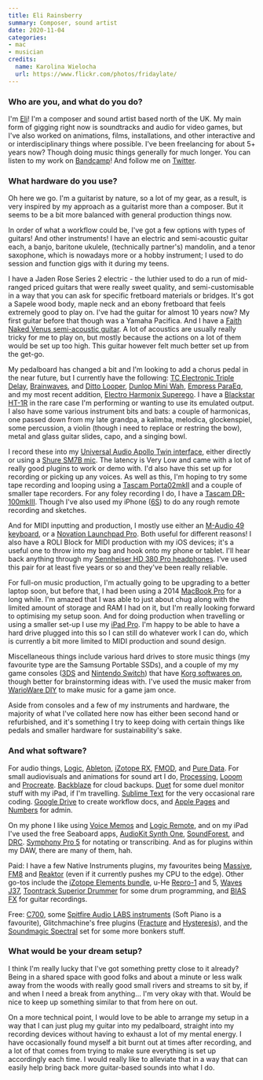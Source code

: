 ```yaml
---
title: Eli Rainsberry
summary: Composer, sound artist 
date: 2020-11-04
categories:
- mac
- musician
credits:
  name: Karolina Wielocha
  url: https://www.flickr.com/photos/fridaylate/
---
```


### Who are you, and what do you do?

I'm [Eli](https://elirainsberry.com/ "Eli's website.")! I'm a composer and sound artist based north of the UK. My main form of gigging right now is soundtracks and audio for video games, but I've also worked on animations, films, installations, and other interactive and or interdisciplinary things where possible. I've been freelancing for about 5+ years now? Though doing music things generally for much longer. You can listen to my work on [Bandcamp](https://elirainsberry.bandcamp.com/ "Eli's Bandcamp account.")! And follow me on [Twitter](https://twitter.com/elirainsberry "Eli's Twitter account.").

### What hardware do you use?

Oh here we go. I'm a guitarist by nature, so a lot of my gear, as a result, is very inspired by my approach as a guitarist more than a composer. But it seems to be a bit more balanced with general production things now.

In order of what a workflow could be, I've got a few options with types of guitars! And other instruments! I have an electric and semi-acoustic guitar each, a banjo, baritone ukulele, (technically partner's) mandolin, and a tenor saxophone, which is nowadays more or a hobby instrument; I used to do session and function gigs with it during my teens.

I have a Jaden Rose Series 2 electric - the luthier used to do a run of mid-ranged priced guitars that were really sweet quality, and semi-customisable in a way that you can ask for specific fretboard materials or bridges. It's got a Sapele wood body, maple neck and an ebony fretboard that feels extremely good to play on. I've had the guitar for almost 10 years now? My first guitar before that though was a Yamaha Pacifica. And I have a [Faith Naked Venus semi-acoustic guitar][naked-venus-cut-electro]. A lot of acoustics are usually really tricky for me to play on, but mostly because the actions on a lot of them would be set up too high. This guitar however felt much better set up from the get-go.

My pedalboard has changed a bit and I'm looking to add a chorus pedal in the near future, but I currently have the following: [TC Electronic Triple Delay][flashback-triple-delay], [Brainwaves][brainwaves-pitch-shifter], and [Ditto Looper][ditto-looper], [Dunlop Mini Wah][cry-baby-mini-wah], [Empress ParaEq][paraeq], and my most recent addition, [Electro Harmonix Superego][superego]. I have a [Blackstar HT-1R][ht-1r] in the rare case I'm performing or wanting to use its emulated output. I also have some various instrument bits and bats: a couple of harmonicas, one passed down from my late grandpa, a kalimba, melodica, glockenspiel, some percussion, a violin (though i need to replace or restring the bow), metal and glass guitar slides, capo, and a singing bowl.

I record these into my [Universal Audio Apollo Twin interface][apollo-twin], either directly or using a [Shure SM7B mic][sm7b]. The latency is Very Low and came with a lot of really good plugins to work or demo with. I'd also have this set up for recording or picking up any voices. As well as this, I'm hoping to try some tape recording and looping using a [Tascam Porta02mkII][porta02mkii] and a couple of smaller tape recorders. For any foley recording I do, I have a [Tascam DR-100mkIII][dr-100mkiii]. Though I've also used my iPhone ([6S][iphone-6s]) to do any rough remote recording and sketches.

And for MIDI inputting and production, I mostly use either an [M-Audio 49 keyboard][keystation-49], or a [Novation Launchpad Pro][launchpad-pro]. Both useful for different reasons! I also have a ROLI Block for MIDI production with my iOS devices; it's a useful one to throw into my bag and hook onto my phone or tablet. I'll hear back anything through my [Sennheiser HD 380 Pro headphones][hd-380-pro]. I've used this pair for at least five years or so and they've been really reliable.

For full-on music production, I'm actually going to be upgrading to a better laptop soon, but before that, I had been using a 2014 [MacBook Pro][macbook-pro] for a long while. I'm amazed that I was able to just about chug along with the limited amount of storage and RAM I had on it, but I'm really looking forward to optimising my setup soon. And for doing production when travelling or using a smaller set-up I use my [iPad Pro][ipad-pro]. I'm happy to be able to have a hard drive plugged into this so I can still do whatever work I can do, which is currently a bit more limited to MIDI production and sound design.

Miscellaneous things include various hard drives to store music things (my favourite type are the Samsung Portable SSDs), and a couple of my my game consoles ([3DS][] and [Nintendo Switch][switch.2]) that have [Korg softwares on][gadget-for-nintendo-switch], though better for brainstorming ideas with. I've used the music maker from [WarioWare DIY][warioware-diy] to make music for a game jam once.

Aside from consoles and a few of my instruments and hardware, the majority of what I've collated here now has either been second hand or refurbished, and it's something I try to keep doing with certain things like pedals and smaller hardware for sustainability's sake.  

### And what software?

For audio things, [Logic][logic-pro], [Ableton][live], [iZotope RX][rx], [FMOD][], and [Pure Data][pure-data]. For small audiovisuals and animations for sound art I do, [Processing][], [Looom][looom-ios] and [Procreate][procreate-ios]. [Backblaze][] for cloud backups. [Duet][duet-display-ios] for some duel monitor stuff with my iPad, if I'm travelling. [Sublime Text][sublime-text] for the very occasional rare coding. [Google Drive][google-drive] to create workflow docs, and [Apple Pages][pages] and [Numbers][] for admin.

On my phone I like using [Voice Memos][voice-memos-ios] and [Logic Remote][logic-remote-ios], and on my iPad I've used the free Seaboard apps, [AudioKit Synth One][audiokit-synth-one-ios], [SoundForest][soundforest-ios], and [DRC][drc-ios]. [Symphony Pro 5][symphony-pro-ios] for notating or transcribing. And as for plugins within my DAW, there are many of them, hah.

Paid: I have a few Native Instruments plugins, my favourites being [Massive][], [FM8][] and [Reaktor][] (even if it currently pushes my CPU to the edge). Other go-tos include the [iZotope Elements bundle][elements-suite], u-He [Repro-1][] and 5, [Waves J37][j37-tape], [Toontrack Superior Drummer][superior-drummer] for some drum programming, and [BIAS FX][bias-fx] for guitar recordings.

Free: [C700][], some [Spitfire Audio LABS instruments][labs] (Soft Piano is a favourite), Glitchmachine's free plugins ([Fracture][] and [Hysteresis][]), and the [Soundmagic Spectral][soundmagic-spectral] set for some more bonkers stuff.  

### What would be your dream setup?

I think I'm really lucky that I've got something pretty close to it already? Being in a shared space with good folks and about a minute or less walk away from the woods with really good small rivers and streams to sit by, if and when I need a break from anything... I'm very okay with that. Would be nice to keep up something similar to that from here on out. 

On a more technical point, I would love to be able to arrange my setup in a way that I can just plug my guitar into my pedalboard, straight into my recording devices without having to exhaust a lot of my mental energy. I have occasionally found myself a bit burnt out at times after recording, and a lot of that comes from trying to make sure everything is set up accordingly each time. I would really like to alleviate that in a way that can easily help bring back more guitar-based sounds into what I do.

[3ds]: https://www.nintendo.com/store/ "A portable gaming console with a 3D screen."
[apollo-twin]: https://www.uaudio.com/audio-interfaces/apollo-twin.html "A Thunderbolt audio interface."
[audiokit-synth-one-ios]: https://apps.apple.com/us/app/audiokit-synth-one-synthesizer/id1371050497 "A synth app."
[backblaze]: https://www.backblaze.com/cloud-backup.html "Online backup."
[bias-fx]: https://www.positivegrid.com/products/bias-fx-2 "A guitar effects audio plugin."
[brainwaves-pitch-shifter]: https://www.tcelectronic.com/404-page.html "A pitch shifter pedal."
[c700]: http://picopicose.com/software.html "An audio plugin that emulates a SPC700 processor."
[cry-baby-mini-wah]: https://www.jimdunlop.com/cry-baby-mini-wah/ "A wah pedal."
[ditto-looper]: https://www.tcelectronic.com/product.html?modelCode=P0C7Y "A guitar pedal."
[dr-100mkiii]: https://tascam.com/us/product/dr-100mkiii/top "A portable recorder."
[drc-ios]: https://apps.apple.com/us/app/drc-polyphonic-synthesizer/id973055710 "A synth app."
[duet-display-ios]: https://apps.apple.com/us/app/duet-display/id935754064 "Software to use an iPad as an external display."
[elements-suite]: https://www.izotope.com/en/products/elements-suite.html "A collection of audio plugins."
[flashback-triple-delay]: https://www.tcelectronic.com/product.html?modelCode=P0DEA "A delay pedal."
[fm8]: https://www.native-instruments.com/en/products/komplete/synths/fm8/ "An FM audio plugin."
[fmod]: https://en.wikipedia.org/wiki/FMOD "An audio engine and tool for game developers."
[fracture]: https://glitchmachines.com/products/fracture/ "A buffer effects audio plugin."
[gadget-for-nintendo-switch]: https://www.korg.com/uk/products/software/korg_gadget_for_nintendo_switch/ "Music making software for the Switch console."
[google-drive]: https://accounts.google.com/ServiceLogin?service=wise&passive=1209600&osid=1&continue=https://drive.google.com/&followup=https://drive.google.com/&emr=1 "A cloud storage service."
[hd-380-pro]: https://en-au.sennheiser.com/monitoring-headphone-studio-headphone-professional-audio-hd-380-pro "Over the ear headphones."
[ht-1r]: https://blackstaramps.com/uk/ranges/ht-1 "A guitar amp."
[hysteresis]: https://glitchmachines.com/products/hysteresis/ "A glitch delay audio plugin."
[ipad-pro]: https://en.wikipedia.org/wiki/IPad_Pro "An iOS tablet."
[iphone-6s]: https://en.wikipedia.org/wiki/IPhone_6S "A smartphone."
[j37-tape]: https://www.waves.com/plugins/j37-tape "A tape saturation audio plugin."
[keystation-49]: https://m-audio.com/products/en_us/Keystation49New.html "A 49-key keyboard."
[labs]: https://labs.spitfireaudio.com/ "A collection of free digital audio instruments."
[launchpad-pro]: https://novationmusic.com/en/launch/launchpad-pro "A MIDI controller for Ableton Live."
[live]: https://www.ableton.com/en/live/ "Musical creation software."
[logic-pro]: https://www.apple.com/logic-pro/ "A professional audio application for the Mac."
[logic-remote-ios]: https://support.apple.com/guide/logicremote-logicpro-ipad/welcome/ipados "A companion app for Logic Pro."
[looom-ios]: https://apps.apple.com/us/app/looom/id1454153126 "A looping animation app."
[macbook-pro]: https://www.apple.com/macbook-pro/ "A laptop."
[massive]: https://www.native-instruments.com/en/products/komplete/synths/massive/ "A synth audio plugin."
[naked-venus-cut-electro]: https://www.faithguitars.com/guitars/by-series/naked-series/product/125-fkv-naked-venus-cut-electro "An electric guitar."
[numbers]: https://www.apple.com/numbers/ "A spreadsheet application for the Mac."
[pages]: https://www.apple.com/pages/ "A Mac word processor and layout tool from Apple."
[paraeq]: https://empresseffects.com/products/paraeq "An equaliser."
[porta02mkii]: https://tascam.com/us/product/porta02mkii/top "A 4-track recording system."
[processing]: https://processing.org/ "A programming language/environment."
[procreate-ios]: https://apps.apple.com/us/app/procreate/id425073498 "A powerful illustration app."
[pure-data]: http://puredata.info/ "A visual programming language."
[reaktor]: https://www.native-instruments.com/en/products/komplete/synths/archive/reaktor-5/ "Sound studio software."
[repro-1]: https://u-he.com/products/repro/ "A synth audio plugin."
[rx]: https://www.izotope.com/en/products/rx.html "Audio repair software."
[sm7b]: https://www.shure.com:443/americas/products/microphones/sm/sm7b-vocal-microphone "A dynamic microphone."
[soundforest-ios]: https://apps.apple.com/us/app/soundforest/id1194745290 "A looping music maker app."
[soundmagic-spectral]: https://www.michaelnorris.info/software/soundmagic-spectral "A collection of audio plugins."
[sublime-text]: http://www.sublimetext.com/ "A coder's text editor."
[superego]: https://www.ehx.com/products/superego/ "An effects synth."
[superior-drummer]: https://en.wikipedia.org/wiki/Superior_drummer_2.0 "A drum sampler."
[switch.2]: https://www.nintendo.com/switch/ "A gaming console."
[symphony-pro-ios]: https://apps.apple.com/us/app/symphony-pro-music-notation/id412380315 "A music notation app."
[voice-memos-ios]: https://en.wikipedia.org/wiki/IPhone_OS_3#Voice_Memos "An app for recording voice memos."
[warioware-diy]: https://en.wikipedia.org/wiki/WarioWare_D.I.Y. "A mini-game collection and game design tool for the DS."
